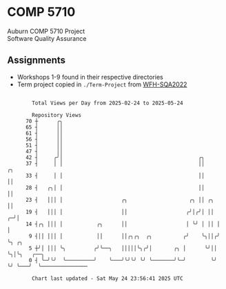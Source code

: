 # COMP 5710
Auburn COMP 5710 Project  
Software Quality Assurance

## Assignments
- Workshops 1-9 found in their respective directories
- Term project copied in `./Term-Project` from [WFH-SQA2022](https://github.com/wumphlett/WFH-SQA2022-AUBURN)

```

        Total Views per Day from 2025-02-24 to 2025-05-24

        Repository Views
      70 ┼      ╭╮
      65 ┤      ││
      61 ┤      ││
      56 ┤      ││
      51 ┤      ││
      47 ┤      ││
      42 ┤     ╭╯│                                            ╭╮
      37 ┤     │ │                                            ││      ╭╮
      33 ┤     │ │                                            ││      ││
      28 ┤   ╭╮│ │                                            ││      ││
      23 ┤   │││ │                   ╭╮                    ╭╮ ││ ╭╮   ││
      19 ┤   │││ │                   ││                   ╭╯│╭╯│ ││ ╭─╯│
      14 ┤╭╮ │││ │           ╭╮      ││                   │ ╰╯ │ ││ │  │
       9 ┤││ │││ │           ││      ││╭╮╭╮  ╭╮          ╭╯    ╰╮││╭╯  ╰╮ ╭╮
       5 ┼╯│ │││ ╰╮         ╭╯╰──╮   │││││╰╮╭╯│       ╭╮ │      ╰╯││    ╰╮│╰╮   ╭──╮
       0 ┤ ╰─╯╰╯  ╰─────────╯    ╰───╯╰╯╰╯ ╰╯ ╰───────╯╰─╯        ╰╯     ╰╯ ╰───╯  ╰───────────────

        Chart last updated - Sat May 24 23:56:41 2025 UTC
        
```
